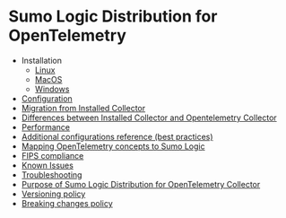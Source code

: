 # Sumo Logic Distribution for OpenTelemetry

- Installation
  - [Linux][linux_installation]
  - [MacOS][macos_installation]
  - [Windows][windows_installation]
- [Configuration](./configuration.md)
- [Migration from Installed Collector](./migration.md)
- [Differences between Installed Collector and Opentelemetry Collector](./comparison.md)
- [Performance]
- [Additional configurations reference (best practices)][additional_reference]
- [Mapping OpenTelemetry concepts to Sumo Logic](./open-telemetry-concepts.md)
- [FIPS compliance](./fips.md)
- [Known Issues][known issues]
- [Troubleshooting](./troubleshooting.md)
- [Purpose of Sumo Logic Distribution for OpenTelemetry Collector](./upstream-relation.md#purpose-of-sumo-logic-distribution-for-opentelemetry-collector)
- [Versioning policy](./upstream-relation.md#versioning-policy)
- [Breaking changes policy](./upstream-relation.md#breaking-changes-policy)

[linux_installation]: https://help.sumologic.com/docs/send-data/opentelemetry-collector/install-collector-on-linux/
[macos_installation]: https://help.sumologic.com/docs/send-data/opentelemetry-collector/install-collector-on-macos/
[windows_installation]: https://help.sumologic.com/docs/send-data/opentelemetry-collector/install-collector-on-windows/
[additional_reference]: https://help.sumologic.com/docs/send-data/opentelemetry-collector/data-source-configurations/additional-configurations-reference/
[performance]: https://help.sumologic.com/docs/send-data/opentelemetry-collector/#performance
[known issues]: https://help.sumologic.com/docs/send-data/opentelemetry-collector/troubleshooting-faq/#known-issues
